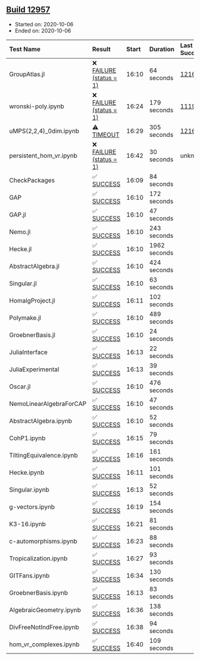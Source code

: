 ## [Build 12957](https://oscarci.mathematik.uni-kl.de/job/oscar/12957/)

* Started on: 2020-10-06
* Ended on: 2020-10-06

| Test Name    | Result | Start | Duration | Last Success | First Failure |
|:-------------|:-------|:------|:---------|:-------------|:--------------|
| GroupAtlas.jl | ❌ [FAILURE (status = 1)](https://oscarci.mathematik.uni-kl.de/job/oscar/12957/artifact/logs/build-12957/GroupAtlas.jl.log) | 16:10 | 64 seconds | [12167](https://oscarci.mathematik.uni-kl.de/job/oscar/12167/) | [12168](https://oscarci.mathematik.uni-kl.de/job/oscar/12168/) |
| wronski-poly.ipynb | ❌ [FAILURE (status = 1)](https://oscarci.mathematik.uni-kl.de/job/oscar/12957/artifact/logs/build-12957/wronski-poly.ipynb.log) | 16:24 | 179 seconds | [11192](https://oscarci.mathematik.uni-kl.de/job/oscar/11192/) | [11193](https://oscarci.mathematik.uni-kl.de/job/oscar/11193/) |
| uMPS(2,2,4)_0dim.ipynb | ⚠ [TIMEOUT](https://oscarci.mathematik.uni-kl.de/job/oscar/12957/artifact/logs/build-12957/uMPS-2-2-4-_0dim.ipynb.log) | 16:29 | 305 seconds | [12167](https://oscarci.mathematik.uni-kl.de/job/oscar/12167/) | [12168](https://oscarci.mathematik.uni-kl.de/job/oscar/12168/) |
| persistent_hom_vr.ipynb | ❌ [FAILURE (status = 1)](https://oscarci.mathematik.uni-kl.de/job/oscar/12957/artifact/logs/build-12957/persistent_hom_vr.ipynb.log) | 16:42 | 30 seconds | unknown | unknown |
| CheckPackages | ✅ [SUCCESS](https://oscarci.mathematik.uni-kl.de/job/oscar/12957/artifact/logs/build-12957/CheckPackages.log) | 16:09 | 84 seconds |  |  |
| GAP | ✅ [SUCCESS](https://oscarci.mathematik.uni-kl.de/job/oscar/12957/artifact/logs/build-12957/GAP.log) | 16:10 | 172 seconds |  |  |
| GAP.jl | ✅ [SUCCESS](https://oscarci.mathematik.uni-kl.de/job/oscar/12957/artifact/logs/build-12957/GAP.jl.log) | 16:10 | 47 seconds |  |  |
| Nemo.jl | ✅ [SUCCESS](https://oscarci.mathematik.uni-kl.de/job/oscar/12957/artifact/logs/build-12957/Nemo.jl.log) | 16:10 | 243 seconds |  |  |
| Hecke.jl | ✅ [SUCCESS](https://oscarci.mathematik.uni-kl.de/job/oscar/12957/artifact/logs/build-12957/Hecke.jl.log) | 16:10 | 1962 seconds |  |  |
| AbstractAlgebra.jl | ✅ [SUCCESS](https://oscarci.mathematik.uni-kl.de/job/oscar/12957/artifact/logs/build-12957/AbstractAlgebra.jl.log) | 16:10 | 424 seconds |  |  |
| Singular.jl | ✅ [SUCCESS](https://oscarci.mathematik.uni-kl.de/job/oscar/12957/artifact/logs/build-12957/Singular.jl.log) | 16:10 | 63 seconds |  |  |
| HomalgProject.jl | ✅ [SUCCESS](https://oscarci.mathematik.uni-kl.de/job/oscar/12957/artifact/logs/build-12957/HomalgProject.jl.log) | 16:11 | 102 seconds |  |  |
| Polymake.jl | ✅ [SUCCESS](https://oscarci.mathematik.uni-kl.de/job/oscar/12957/artifact/logs/build-12957/Polymake.jl.log) | 16:10 | 489 seconds |  |  |
| GroebnerBasis.jl | ✅ [SUCCESS](https://oscarci.mathematik.uni-kl.de/job/oscar/12957/artifact/logs/build-12957/GroebnerBasis.jl.log) | 16:10 | 24 seconds |  |  |
| JuliaInterface | ✅ [SUCCESS](https://oscarci.mathematik.uni-kl.de/job/oscar/12957/artifact/logs/build-12957/JuliaInterface.log) | 16:13 | 22 seconds |  |  |
| JuliaExperimental | ✅ [SUCCESS](https://oscarci.mathematik.uni-kl.de/job/oscar/12957/artifact/logs/build-12957/JuliaExperimental.log) | 16:13 | 39 seconds |  |  |
| Oscar.jl | ✅ [SUCCESS](https://oscarci.mathematik.uni-kl.de/job/oscar/12957/artifact/logs/build-12957/Oscar.jl.log) | 16:10 | 476 seconds |  |  |
| NemoLinearAlgebraForCAP | ✅ [SUCCESS](https://oscarci.mathematik.uni-kl.de/job/oscar/12957/artifact/logs/build-12957/NemoLinearAlgebraForCAP.log) | 16:10 | 47 seconds |  |  |
| AbstractAlgebra.ipynb | ✅ [SUCCESS](https://oscarci.mathematik.uni-kl.de/job/oscar/12957/artifact/logs/build-12957/AbstractAlgebra.ipynb.log) | 16:10 | 52 seconds |  |  |
| CohP1.ipynb | ✅ [SUCCESS](https://oscarci.mathematik.uni-kl.de/job/oscar/12957/artifact/logs/build-12957/CohP1.ipynb.log) | 16:15 | 79 seconds |  |  |
| TiltingEquivalence.ipynb | ✅ [SUCCESS](https://oscarci.mathematik.uni-kl.de/job/oscar/12957/artifact/logs/build-12957/TiltingEquivalence.ipynb.log) | 16:16 | 161 seconds |  |  |
| Hecke.ipynb | ✅ [SUCCESS](https://oscarci.mathematik.uni-kl.de/job/oscar/12957/artifact/logs/build-12957/Hecke.ipynb.log) | 16:11 | 101 seconds |  |  |
| Singular.ipynb | ✅ [SUCCESS](https://oscarci.mathematik.uni-kl.de/job/oscar/12957/artifact/logs/build-12957/Singular.ipynb.log) | 16:13 | 52 seconds |  |  |
| g-vectors.ipynb | ✅ [SUCCESS](https://oscarci.mathematik.uni-kl.de/job/oscar/12957/artifact/logs/build-12957/g-vectors.ipynb.log) | 16:19 | 154 seconds |  |  |
| K3-16.ipynb | ✅ [SUCCESS](https://oscarci.mathematik.uni-kl.de/job/oscar/12957/artifact/logs/build-12957/K3-16.ipynb.log) | 16:21 | 81 seconds |  |  |
| c-automorphisms.ipynb | ✅ [SUCCESS](https://oscarci.mathematik.uni-kl.de/job/oscar/12957/artifact/logs/build-12957/c-automorphisms.ipynb.log) | 16:23 | 88 seconds |  |  |
| Tropicalization.ipynb | ✅ [SUCCESS](https://oscarci.mathematik.uni-kl.de/job/oscar/12957/artifact/logs/build-12957/Tropicalization.ipynb.log) | 16:27 | 93 seconds |  |  |
| GITFans.ipynb | ✅ [SUCCESS](https://oscarci.mathematik.uni-kl.de/job/oscar/12957/artifact/logs/build-12957/GITFans.ipynb.log) | 16:34 | 130 seconds |  |  |
| GroebnerBasis.ipynb | ✅ [SUCCESS](https://oscarci.mathematik.uni-kl.de/job/oscar/12957/artifact/logs/build-12957/GroebnerBasis.ipynb.log) | 16:13 | 83 seconds |  |  |
| AlgebraicGeometry.ipynb | ✅ [SUCCESS](https://oscarci.mathematik.uni-kl.de/job/oscar/12957/artifact/logs/build-12957/AlgebraicGeometry.ipynb.log) | 16:36 | 138 seconds |  |  |
| DivFreeNotIndFree.ipynb | ✅ [SUCCESS](https://oscarci.mathematik.uni-kl.de/job/oscar/12957/artifact/logs/build-12957/DivFreeNotIndFree.ipynb.log) | 16:38 | 94 seconds |  |  |
| hom_vr_complexes.ipynb | ✅ [SUCCESS](https://oscarci.mathematik.uni-kl.de/job/oscar/12957/artifact/logs/build-12957/hom_vr_complexes.ipynb.log) | 16:40 | 109 seconds |  |  |
